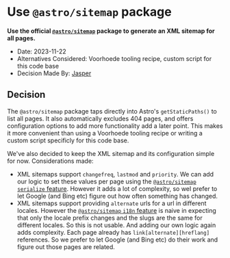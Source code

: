 # Use `@astro/sitemap` package

**Use the official [`@astro/sitemap`](https://docs.astro.build/en/guides/integrations-guide/sitemap/) package to generate an XML sitemap for all pages.**

- Date: 2023-11-22
- Alternatives Considered: Voorhoede tooling recipe, custom script for this code base
- Decision Made By: [Jasper](https://github.com/jbmoelker)

## Decision

The `@astro/sitemap` package taps directly into Astro's `getStaticPaths()` to list all pages. It also automatically excludes 404 pages, and offers configuration options to add more functionality add a later point. This makes it more convenient than using a Voorhoede tooling recipe or writing a custom script specificly for this code base.

We've also decided to keep the XML sitemap and its configuration simple for now. Considerations made:

- XML sitemaps support `changefreq`, `lastmod` and `priority`. We can add our logic to set these values per page using the [`@astro/sitemap` `serialize` feature](https://docs.astro.build/en/guides/integrations-guide/sitemap/#serialize). However it adds a lot of complexity, so weI prefer to let Google (and Bing etc) figure out how often something has changed.
- XML sitemaps support providing `alternate` urls for a url in different locales. However the [`@astro/sitemap` `i18n` feature](https://docs.astro.build/en/guides/integrations-guide/sitemap/#i18n) is naive in expecting that only the locale prefix changes and the slugs are the same for different locales. So this is not usable. And adding our own logic again adds complexity. Each page already has `link[alternate][hreflang]` references. So we prefer to let Google (and Bing etc) do their work and figure out those pages are related.
